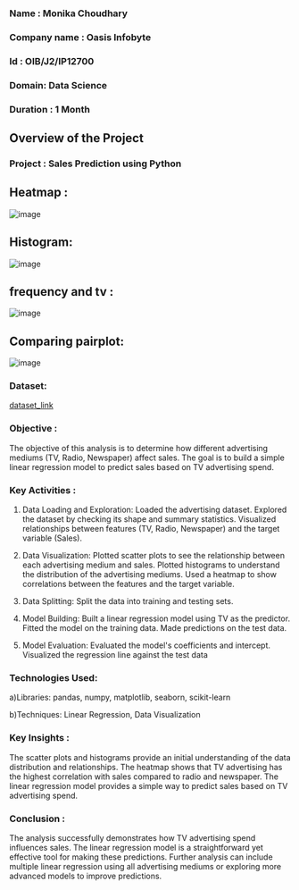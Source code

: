 ### Name : Monika Choudhary
### Company name : Oasis Infobyte
### Id : OIB/J2/IP12700
### Domain: Data Science
### Duration : 1 Month

## Overview of the Project 
### Project : Sales Prediction using Python
## Heatmap :
![image](https://github.com/user-attachments/assets/c4169684-ec24-4547-8c71-074332b33376)

## Histogram:
![image](https://github.com/user-attachments/assets/db23f3b8-e45b-4cf1-bdd1-73d88fd36bc7)
## frequency and tv :
![image](https://github.com/user-attachments/assets/c298457e-77ce-4fb3-9324-173568417b56)


## Comparing pairplot:
![image](https://github.com/user-attachments/assets/801ead7f-dcad-411d-9462-84212539db6d)

### Dataset:
[dataset_link](https://github.com/monikac24/OIB-SIP-Datasci-Sales_prediction/blob/main/Advertising.csv)

### Objective : 
The objective of this analysis is to determine how different advertising mediums (TV, Radio, Newspaper) affect sales. The goal is to build a simple linear regression model to predict sales based on TV advertising spend.

### Key Activities :
1) Data Loading and Exploration:
Loaded the advertising dataset.
Explored the dataset by checking its shape and summary statistics.
Visualized relationships between features (TV, Radio, Newspaper) and the target variable (Sales).

2) Data Visualization:
Plotted scatter plots to see the relationship between each advertising medium and sales.
Plotted histograms to understand the distribution of the advertising mediums.
Used a heatmap to show correlations between the features and the target variable.

3) Data Splitting:
Split the data into training and testing sets.

4) Model Building:
Built a linear regression model using TV as the predictor.
Fitted the model on the training data.
Made predictions on the test data.

5) Model Evaluation:
Evaluated the model's coefficients and intercept.
Visualized the regression line against the test data

### Technologies Used:
a)Libraries: pandas, numpy, matplotlib, seaborn, scikit-learn

b)Techniques: Linear Regression, Data Visualization

### Key Insights :
The scatter plots and histograms provide an initial understanding of the data distribution and relationships.
The heatmap shows that TV advertising has the highest correlation with sales compared to radio and newspaper.
The linear regression model provides a simple way to predict sales based on TV advertising spend.

### Conclusion :
The analysis successfully demonstrates how TV advertising spend influences sales. The linear regression model is a straightforward yet effective tool for making these predictions. Further analysis can include multiple linear regression using all advertising mediums or exploring more advanced models to improve predictions.


